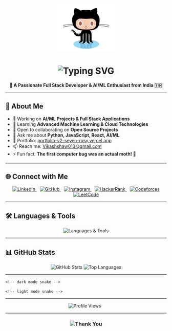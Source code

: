 <p align="center">
  <!-- Animated GitHub Icon -->
  <a href="https://github.com/CodebyVs" target="_blank">
    <img src="./octocat.gif" alt="GitHub" width="200" />
  </a>
</p>

<h1 align="center">
  <img src="https://readme-typing-svg.herokuapp.com/?font=Righteous&size=36&center=true&vCenter=true&width=600&height=90&duration=3000&lines=Hi+There!+👋;I'm+Vikash+Shaw!" alt="Typing SVG" />
</h1>

<p align="center">
  <strong>🚀 A Passionate Full Stack Developer & AI/ML Enthusiast from India 🇮🇳</strong>
</p>

---

## 🎯 About Me

- 🔭 Working on **AI/ML Projects & Full Stack Applications**  
- 🌱 Learning **Advanced Machine Learning & Cloud Technologies**  
- 👯 Open to collaborating on **Open Source Projects**  
- 💬 Ask me about **Python, JavaScript, React, AI/ML**
- 🔗 Portfolio:  [portfolio-v2-seven-rosy.vercel.app](https://portfolio-v2-seven-rosy.vercel.app)
- 📫 Reach me: [Vikashshaw013@gmail.com](mailto:Vikashshaw013@gmail.com)  
- ⚡ Fun fact: **The first computer bug was an actual moth! 🐛**

---

## 🌐 Connect with Me

<p align="center">
  <a href="https://linkedin.com/in/vikashkshaw" target="_blank" style="margin:0 5px">
    <img src="https://img.shields.io/badge/LinkedIn-0A66C2?logo=linkedin&logoColor=white&style=flat-square" alt="LinkedIn"/>
  </a>
  <a href="https://github.com/codebyvs" target="_blank" style="margin:0 5px">
    <img src="https://img.shields.io/badge/GitHub-181717?logo=github&logoColor=white&style=flat-square" alt="GitHub"/>
  </a>
  <a href="https://instagram.com/vikashshaw.me" target="_blank" style="margin:0 5px">
    <img src="https://img.shields.io/badge/Instagram-E4405F?logo=instagram&logoColor=white&style=flat-square" alt="Instagram"/>
  </a>
  <a href="https://www.hackerrank.com/vikashshaw9622" target="_blank" style="margin:0 5px">
    <img src="https://img.shields.io/badge/HackerRank-2EC866?logo=hackerrank&logoColor=white&style=flat-square" alt="HackerRank"/>
  </a>
  <a href="https://codeforces.com/profile/vikash_shaw" target="_blank" style="margin:0 5px">
    <img src="https://img.shields.io/badge/Codeforces-445F9D?logo=codeforces&logoColor=white&style=flat-square" alt="Codeforces"/>
  </a>
  <a href="https://leetcode.com/vikash_kumar_shaw" target="_blank" style="margin:0 5px">
    <img src="https://img.shields.io/badge/LeetCode-FFA116?logo=leetcode&logoColor=black&style=flat-square" alt="LeetCode"/>
  </a>
</p>

---

## 🛠️ Languages & Tools

<p align="center">
  <img src="https://skillicons.dev/icons?i=c,cpp,java,javascript,typescript,python,php,html,css,bootstrap,tailwind,react,redux,nextjs,vuejs,nodejs,express,flask,mongodb,mysql,postgresql,oracle,microsoftsql,tensorflow,pytorch,opencv,scikitlearn,pandas,seaborn,aws,heroku,git,linux,bash,postman,figma,babel,arduino,appwrite" alt="Languages & Tools" />
</p>

---

## 📊 GitHub Stats

<p align="center">
  <img src="https://github-readme-stats.vercel.app/api?username=codebyvs&show_icons=true&theme=github_dark&hide_border=true" width="45%" alt="GitHub Stats" />
  <img src="https://github-readme-stats.vercel.app/api/top-langs/?username=codebyvs&layout=compact&theme=github_dark&hide_border=true" width="45%" alt="Top Languages" />
</p>

---




<!--<p align="center">-->
<!--   <picture> -->
    <!-- dark mode snake -->
<!--     <source media="(prefers-color-scheme: dark)"
            srcset="https://raw.githubusercontent.com/codebyvs/codebyvs/main/dist/github-contribution-grid-snake-dark.svg" /> -->
    <!-- light mode snake -->
<!--     <img
      src="https://raw.githubusercontent.com/codebyvs/codebyvs/main/dist/github-contribution-grid-snake.svg"
      alt="github contribution snake" /> -->
<!--   </picture> -->
<!-- </p> -->


---

<p align="center">
  <img src="https://komarev.com/ghpvc/?username=codebyvs&style=flat-square&color=blue" alt="Profile Views" />
  &nbsp;
</p>

---

<h3 align="center">
  <img src="https://readme-typing-svg.herokuapp.com/?font=Righteous&size=24&center=true&vCenter=true&width=550&height=60&duration=3000&lines=Thanks+for+visiting!+✌️;Let's+connect+and+collaborate!😊" alt="Thank You" />
</h3>
